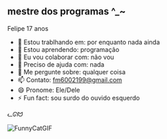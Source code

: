 ## mestre dos programas ^_~
Felipe
17 anos

- 🔭 Estou trablhando em: por enquanto nada ainda
- 🌱 Estou aprendendo: programação
- 👯 Eu vou colaborar com: não vou
- 🤔 Preciso de ajuda com: nada
- 💬 Me pergunte sobre: qualquer coisa
- 📫 Contato: fm6002199@gmail.com
- 😄 Pronome: Ele/Dele
- ⚡ Fun fact: sou surdo do ouvido esquerdo

ᓚᘏᗢ

![FunnyCatGIF](https://github.com/user-attachments/assets/a9fdece2-963e-4321-9c0c-590a12c0ac0e)
